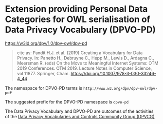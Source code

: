 # Extension providing Personal Data Categories for OWL serialisation of Data Privacy Vocabulary (DPVO-PD)

<https://w3id.org/dpv/1.0/dpv-owl/dpv-pd>

>  cite as: Pandit H.J. et al. (2019) Creating a Vocabulary for Data Privacy. In:  Panetto H., Debruyne C., Hepp M., Lewis D., Ardagna C., Meersman R.  (eds) On the Move to Meaningful Internet Systems: OTM 2019 Conferences.  OTM 2019. Lecture Notes in Computer Science, vol 11877. Springer, Cham.  <https://doi.org/10.1007/978-3-030-33246-4_44>

The namespace for DPVO-PD terms is `http://www.w3.org/dpv/dpv-owl/dpv-pd#`

The suggested prefix for the DPVO-PD namespace is `dpvo-pd`

The Data Privacy Vocabulary and DPVO-PD are outcomes of the activities of the [Data Privacy Vocabularies and Controls Community Group (DPVCG)](https://www.w3.org/community/dpvcg/) 

